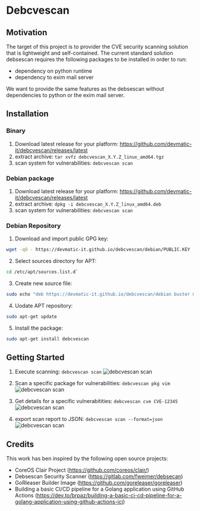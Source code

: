 # Debcvescan

## Motivation

The target of this project is to provider the CVE security scanning solution that is lightweight and self-contained. The current standard solution debsescan requires the following packages to be installed in order to run:

- dependency on python runtime
- dependency to exim mail server

We want to provide the same features as the debsescan without dependencies to python or the exim mail server.

## Installation

### Binary

1. Download latest release for your platform: <https://github.com/devmatic-it/debcvescan/releases/latest>
2. extract archive: `tar xvfz debcvescan_X.Y.Z_linux_amd64.tgz`
3. scan system for vulnerabilities: `debcvescan scan`

### Debian package

1. Download latest release for your platform: <https://github.com/devmatic-it/debcvescan/releases/latest>
2. extract archive: `dpkg -i debcvescan_X.Y.Z_linux_amd64.deb`
3. scan system for vulnerabilities: `debcvescan scan`

### Debian Repository

1. Download and import public GPG key:

```bash
wget -qO - https://devmatic-it.github.io/debcvescan/debian/PUBLIC.KEY | sudo apt-key add -
```

2. Select sources directory for APT:

```bash
cd /etc/apt/sources.list.d`
```

3. Create new source file:

```bash
sudo echo "deb https://devmatic-it.github.io/debcvescan/debian buster main" > devmatic-it.list
```

4. Uodate APT repository:

```bash
sudo apt-get update
```

5. Install the package:

```bash
sudo apt-get install debcvescan
```

## Getting Started

1. Execute scanning: `debcvescan scan`
![debcvescan scan](https://github.com/devmatic-it/debcvescan/blob/master/docs/img/debcvescan_scan.png)

2. Scan a specific package for vulnerabilities: `debcvescan pkg vim`
![debcvescan scan](https://github.com/devmatic-it/debcvescan/blob/master/docs/img/debcvescan_pkg.png)

3. Get details for a specific vulnerabitities: `debcvescan cve CVE-12345`
![debcvescan scan](https://github.com/devmatic-it/debcvescan/blob/master/docs/img/debcvescan_cve.png)

4. export scan report to JSON: `debcvescan scan --format=json`
![debcvescan scan](https://github.com/devmatic-it/debcvescan/blob/master/docs/img/debcvescan_scan_json.png)


## Credits

This work has ben inspired by the following open source projects:

- CoreOS Clair Project (<https://github.com/coreos/clair/>) 
- Debsescan Security Scanner (<https://gitlab.com/fweimer/debsecan>)
- GoRleaser Builder Image (<https://github.com/goreleaser/goreleaser>)
- Building a basic CI/CD pipeline for a Golang application using GitHub Actions
(<https://dev.to/brpaz/building-a-basic-ci-cd-pipeline-for-a-golang-application-using-github-actions-icj>)
